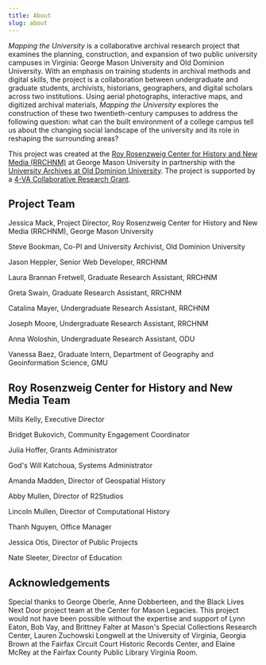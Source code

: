 ```yaml
---
title: About
slug: about
---
```


*Mapping the University* is a collaborative archival research project that examines the planning, construction, and expansion of two public university campuses in Virginia: George Mason University and Old Dominion University. With an emphasis on training students in archival methods and digital skills, the project is a collaboration between undergraduate and graduate students, archivists, historians, geographers, and digital scholars across two institutions. Using aerial photographs, interactive maps, and digitized archival materials, *Mapping the University* explores the construction of these two twentieth-century campuses to address the following question: what can the built environment of a college campus tell us about the changing social landscape of the university and its role in reshaping the surrounding areas?

This project was created at the [Roy Rosenzweig Center for History and New Media (RRCHNM)](https://rrchnm.org/) at George Mason University in partnership with the [University Archives at Old Dominion University](https://www.odu.edu/library/special-collections). The project is supported by a [4-VA Collaborative Research Grant](https://4va.gmu.edu/grants/).


## Project Team

Jessica Mack, Project Director, Roy Rosenzweig Center for History and New Media (RRCHNM), George Mason University

Steve Bookman, Co-PI and University Archivist, Old Dominion University

Jason Heppler, Senior Web Developer, RRCHNM

Laura Brannan Fretwell, Graduate Research Assistant, RRCHNM

Greta Swain, Graduate Research Assistant, RRCHNM

Catalina Mayer, Undergraduate Research Assistant, RRCHNM

Joseph Moore, Undergraduate Research Assistant, RRCHNM

Anna Woloshin, Undergraduate Research Assistant, ODU

Vanessa Baez, Graduate Intern, Department of Geography and Geoinformation Science, GMU


## Roy Rosenzweig Center for History and New Media Team

Mills Kelly, Executive Director

Bridget Bukovich, Community Engagement Coordinator

Julia Hoffer, Grants Administrator

God's Will Katchoua, Systems Administrator

Amanda Madden, Director of Geospatial History

Abby Mullen, Director of R2Studios

Lincoln Mullen, Director of Computational History

Thanh Nguyen, Office Manager

Jessica Otis, Director of Public Projects

Nate Sleeter, Director of Education


## Acknowledgements

Special thanks to George Oberle, Anne Dobberteen, and the Black Lives Next Door project team at the Center for Mason Legacies. This project would not have been possible without the expertise and support of Lynn Eaton, Bob Vay, and Brittney Falter at Mason's Special Collections Research Center, Lauren Zuchowski Longwell at the University of Virginia, Georgia Brown at the Fairfax Circuit Court Historic Records Center, and Elaine McRey at the Fairfax County Public Library Virginia Room.